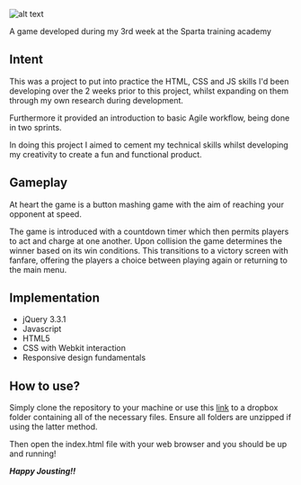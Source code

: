 ![alt text](https://78.media.tumblr.com/6b6835c2c8855ee663b3462b16c56205/tumblr_p4xq1lIAuw1qgzalao1_400.png)

A game developed during my 3rd week at the Sparta training academy

## Intent

This was a project to put into practice the HTML, CSS and JS skills I'd been developing over the 2 weeks prior to this project, whilst expanding on them through my own research during development.

Furthermore it provided an introduction to basic Agile workflow, being done in two sprints.

In doing this project I aimed to cement my technical skills whilst developing my creativity to create a fun and functional product.

## Gameplay

At heart the game is a button mashing game with the aim of reaching your opponent at speed.

The game is introduced with a countdown timer which then permits players to act and charge at one another. Upon collision the game determines the winner based on its win conditions. This transitions to a victory screen with fanfare, offering the players a choice between playing again or returning to the main menu.

## Implementation

* jQuery 3.3.1
* Javascript
* HTML5
* CSS with Webkit interaction
* Responsive design fundamentals

## How to use?

Simply clone the repository to your machine or use this [link](https://www.dropbox.com/sh/tcsnr5fa71yvbdj/AAAtN92QVu3gjQPX-qV7tKN8a?dl=0) to a dropbox folder containing all of the necessary files. Ensure all folders are unzipped if using the latter method.

Then open the index.html file with your web browser and you should be up and running!

**_Happy Jousting!!_**
